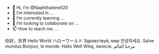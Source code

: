 - 👋 Hi, I’m @Naphthalene520
- 👀 I’m interested in ...
- 🌱 I’m currently learning ...
- 💞️ I’m looking to collaborate on ...
- 📫 How to reach me ...

<!---
Naphthalene520/Naphthalene520 is a ✨ special ✨ repository because its `README.md` (this file) appears on your GitHub profile.
You can click the Preview link to take a look at your changes.
--->
你好，世界
Hello World
ハローワールド
Здравствуй, мир
안녕하세요.
Salve mundus
Bonjour, le monde.
Hallo Welt
Witaj, świecie.
مرحبا العالم
